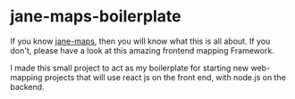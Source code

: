 # jane-maps-boilerplate
 If you know [jane-maps](https://github.com/NYCPlanning/jane-maps), then you will know what this is all about. If you don't, please have a look at this amazing frontend mapping Framework.

I made this small project to act as my boilerplate for starting new web-mapping  projects that will use react js on the front end, with node.js on the backend.
